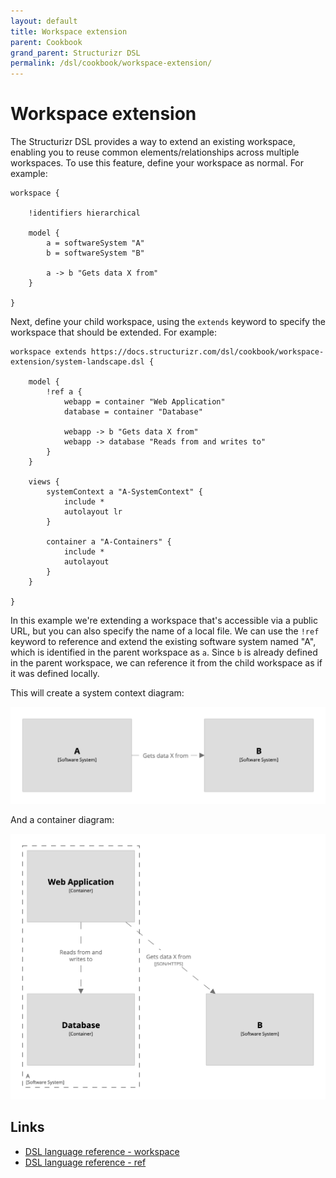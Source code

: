 ```yaml
---
layout: default
title: Workspace extension
parent: Cookbook
grand_parent: Structurizr DSL
permalink: /dsl/cookbook/workspace-extension/
---
```


# Workspace extension

The Structurizr DSL provides a way to extend an existing workspace, enabling you to reuse common elements/relationships across multiple workspaces. To use this feature, define your workspace as normal. For example:

```
workspace {

    !identifiers hierarchical

    model {
        a = softwareSystem "A"
        b = softwareSystem "B"
        
        a -> b "Gets data X from"
    }
        
}
```

Next, define your child workspace, using the `extends` keyword to specify the workspace that should be extended. For example:

```
workspace extends https://docs.structurizr.com/dsl/cookbook/workspace-extension/system-landscape.dsl {

    model {
        !ref a {
            webapp = container "Web Application"
            database = container "Database"
            
            webapp -> b "Gets data X from"
            webapp -> database "Reads from and writes to"
        }
    }
    
    views {
        systemContext a "A-SystemContext" {
            include *
            autolayout lr
        }

        container a "A-Containers" {
            include *
            autolayout
        }
    }
    
}
```

In this example we're extending a workspace that's accessible via a public URL, but you can also specify the name of a local file. We can use the `!ref` keyword to reference and extend the existing software system named "A", which is identified in the parent workspace as `a`. Since `b` is already defined in the parent workspace, we can reference it from the child workspace as if it was defined locally. 

This will create a system context diagram:

[![](A-SystemContext.png)](http://structurizr.com/dsl?src=https://docs.structurizr.com/dsl/cookbook/workspace-extension/a.dsl&view=A-SystemContext)

And a container diagram:

[![](A-Containers.png)](http://structurizr.com/dsl?src=https://docs.structurizr.com/dsl/cookbook/workspace-extension/a.dsl&view=A-Containers)

## Links

- [DSL language reference - workspace](/dsl/language#workspace)
- [DSL language reference - ref](/dsl/language#ref)